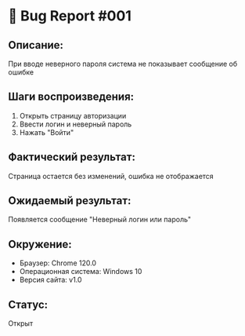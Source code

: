 # 🐛 Bug Report #001

## Описание:
При вводе неверного пароля система не показывает сообщение об ошибке

## Шаги воспроизведения:
1. Открыть страницу авторизации
2. Ввести логин и неверный пароль
3. Нажать "Войти"

## Фактический результат:
Страница остается без изменений, ошибка не отображается

## Ожидаемый результат:
Появляется сообщение "Неверный логин или пароль"

## Окружение:
- Браузер: Chrome 120.0
- Операционная система: Windows 10
- Версия сайта: v1.0

## Статус:
Открыт


